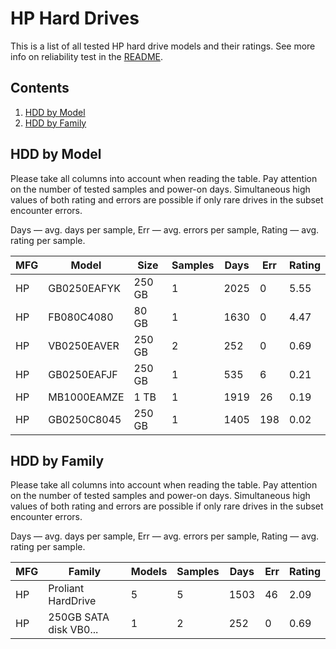 HP Hard Drives
==============

This is a list of all tested HP hard drive models and their ratings. See more
info on reliability test in the [README](https://github.com/linuxhw/SMART).

Contents
--------

1. [ HDD by Model  ](#hdd-by-model)
2. [ HDD by Family ](#hdd-by-family)

HDD by Model
------------

Please take all columns into account when reading the table. Pay attention on the
number of tested samples and power-on days. Simultaneous high values of both rating
and errors are possible if only rare drives in the subset encounter errors.

Days   — avg. days per sample,
Err    — avg. errors per sample,
Rating — avg. rating per sample.

| MFG       | Model              | Size   | Samples | Days  | Err   | Rating |
|-----------|--------------------|--------|---------|-------|-------|--------|
| HP        | GB0250EAFYK        | 250 GB | 1       | 2025  | 0     | 5.55   |
| HP        | FB080C4080         | 80 GB  | 1       | 1630  | 0     | 4.47   |
| HP        | VB0250EAVER        | 250 GB | 2       | 252   | 0     | 0.69   |
| HP        | GB0250EAFJF        | 250 GB | 1       | 535   | 6     | 0.21   |
| HP        | MB1000EAMZE        | 1 TB   | 1       | 1919  | 26    | 0.19   |
| HP        | GB0250C8045        | 250 GB | 1       | 1405  | 198   | 0.02   |

HDD by Family
-------------

Please take all columns into account when reading the table. Pay attention on the
number of tested samples and power-on days. Simultaneous high values of both rating
and errors are possible if only rare drives in the subset encounter errors.

Days   — avg. days per sample,
Err    — avg. errors per sample,
Rating — avg. rating per sample.

| MFG       | Family                 | Models | Samples | Days  | Err   | Rating |
|-----------|------------------------|--------|---------|-------|-------|--------|
| HP        | Proliant HardDrive     | 5      | 5       | 1503  | 46    | 2.09   |
| HP        | 250GB SATA disk VB0... | 1      | 2       | 252   | 0     | 0.69   |
